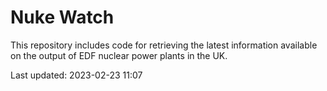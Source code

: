 # Nuke Watch

This repository includes code for retrieving the latest information available on the output of EDF nuclear power plants in the UK.

Last updated: 2023-02-23 11:07